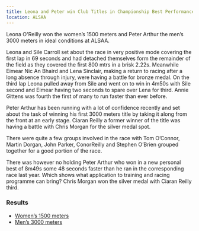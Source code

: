 ```yaml
---
title: Leona and Peter win Club Titles in Championship Best Performances
location: ALSAA
---
```

Leona O'Reilly won the women’s 1500 meters and Peter Arthur the men’s 3000 meters in ideal conditions at ALSAA.

Leona and Sile Carroll set about the race in very positive mode covering the first lap in 69 seconds and had detached themselves form the remainder of the field as they covered the first 800 mtrs in a brisk 2.22s. Meanwhile Eimear Nic An Bhaird and Lena Sinclair, making a return to racing after a long absence through injury, were having a battle for bronze medal. 
On the third lap Leona pulled away from Sile and went on to win in 4m50s with Sile second and Eimear having two seconds to spare over Lena for third. Annie Gittens was fourth the first of many to run faster than ever before.

Peter Arthur has been running with a lot of confidence recently and set about the task of winning his first 3000 meters title by taking it along from the front at an early stage. Ciaran Reilly a former winner of the title was having a battle with Chris Morgan for the silver medal spot.

There were quite a few groups involved in the race with Tom O’Connor, Martin Dorgan, John Parker, ConorReilly and Stephen O’Brien grouped together for a good portion of the race.

There was however no holding Peter Arthur who won in a new personal best of 8m49s some 48 seconds faster than he ran in the corresponding race last year.  Which shows what application to training and racing programme can bring? Chris Morgan won the silver medal with Ciaran Reilly third.

### Results

- [Women’s 1500 meters](/races/2015-07-09-lvac-1500m-women.html)
- [Men’s 3000 meters](/races/2015-07-09-lvac-3000m-men.html)
